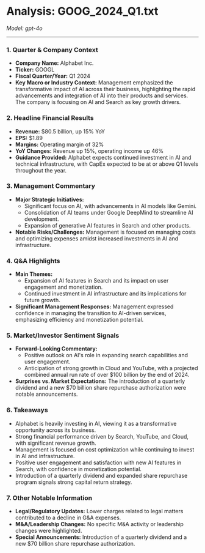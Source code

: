 # Analysis: GOOG_2024_Q1.txt

*Model: gpt-4o*

---

### 1. Quarter & Company Context
- **Company Name:** Alphabet Inc.
- **Ticker:** GOOGL
- **Fiscal Quarter/Year:** Q1 2024
- **Key Macro or Industry Context:** Management emphasized the transformative impact of AI across their business, highlighting the rapid advancements and integration of AI into their products and services. The company is focusing on AI and Search as key growth drivers.

### 2. Headline Financial Results
- **Revenue:** $80.5 billion, up 15% YoY
- **EPS:** $1.89
- **Margins:** Operating margin of 32%
- **YoY Changes:** Revenue up 15%, operating income up 46%
- **Guidance Provided:** Alphabet expects continued investment in AI and technical infrastructure, with CapEx expected to be at or above Q1 levels throughout the year.

### 3. Management Commentary
- **Major Strategic Initiatives:** 
  - Significant focus on AI, with advancements in AI models like Gemini.
  - Consolidation of AI teams under Google DeepMind to streamline AI development.
  - Expansion of generative AI features in Search and other products.
- **Notable Risks/Challenges:** Management is focused on managing costs and optimizing expenses amidst increased investments in AI and infrastructure.

### 4. Q&A Highlights
- **Main Themes:** 
  - Expansion of AI features in Search and its impact on user engagement and monetization.
  - Continued investment in AI infrastructure and its implications for future growth.
- **Significant Management Responses:** Management expressed confidence in managing the transition to AI-driven services, emphasizing efficiency and monetization potential.

### 5. Market/Investor Sentiment Signals
- **Forward-Looking Commentary:** 
  - Positive outlook on AI's role in expanding search capabilities and user engagement.
  - Anticipation of strong growth in Cloud and YouTube, with a projected combined annual run rate of over $100 billion by the end of 2024.
- **Surprises vs. Market Expectations:** The introduction of a quarterly dividend and a new $70 billion share repurchase authorization were notable announcements.

### 6. Takeaways
- Alphabet is heavily investing in AI, viewing it as a transformative opportunity across its business.
- Strong financial performance driven by Search, YouTube, and Cloud, with significant revenue growth.
- Management is focused on cost optimization while continuing to invest in AI and infrastructure.
- Positive user engagement and satisfaction with new AI features in Search, with confidence in monetization potential.
- Introduction of a quarterly dividend and expanded share repurchase program signals strong capital return strategy.

### 7. Other Notable Information
- **Legal/Regulatory Updates:** Lower charges related to legal matters contributed to a decline in G&A expenses.
- **M&A/Leadership Changes:** No specific M&A activity or leadership changes were highlighted.
- **Special Announcements:** Introduction of a quarterly dividend and a new $70 billion share repurchase authorization.